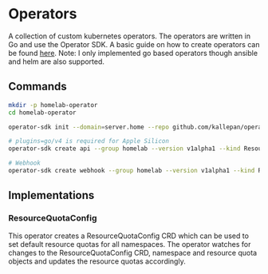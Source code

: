 # Operators

A collection of custom kubernetes operators. The operators are written in Go and use the Operator SDK. A basic guide on how to create operators can be found [here](https://sdk.operatorframework.io/docs/building-operators/golang/). Note: I only implemented go based operators though ansible and helm are also supported.

## Commands

```bash
mkdir -p homelab-operator
cd homelab-operator

operator-sdk init --domain=server.home --repo github.com/kallepan/operators

# plugins=go/v4 is required for Apple Silicon
operator-sdk create api --group homelab --version v1alpha1 --kind ResourceQuotaConfig --resource --controller --plugins=go/v4 --namespaced=false

# Webhook
operator-sdk create webhook --group homelab --version v1alpha1 --kind ResourceQuotaConfig --defaulting
```

## Implementations

### ResourceQuotaConfig

This operator creates a ResourceQuotaConfig CRD which can be used to set default resource quotas for all namespaces. The operator watches for changes to the ResourceQuotaConfig CRD, namespace and resource quota objects and updates the resource quotas accordingly.
